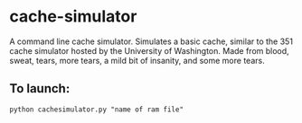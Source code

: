 # cache-simulator
A command line cache simulator. Simulates a basic cache, similar to the 351 cache simulator hosted by the University of Washington. Made from blood, sweat, tears, more tears, a mild bit of insanity, and some more tears.

## To launch:
```
python cachesimulator.py "name of ram file"
```
